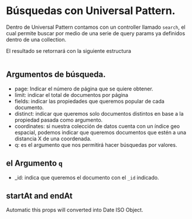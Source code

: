 # Búsquedas con Universal Pattern.

Dentro de Universal Pattern contamos con un controller llamado `search`, el cual permite buscar por medio de una serie de query params ya definidos dentro de una collection.

El resultado se retornará con la siguiente estructura

```javascript

```


## Argumentos de búsqueda.

- page: Indicar el número de página que se quiere obtener.
- limit: indicar el total de documentos por página
- fields: indicar las propiedades que queremos popular de cada documento.
- distinct: indicar que queremos solo documentos distintos en base a la propiedad pasada como argumento.
- coordinates: si nuestra colección de datos cuenta con un índice geo espacial, podemos indicar que queremos documentos que estén a una distancia X de una coordenada.
- q: es el argumento que nos permitirá hacer búsquedas por valores.


## el Argumento `q`

- _id: indica que queremos el documento  con el `_id` indicado.



## startAt and endAt
Automatic this props will converted into Date ISO Object.
